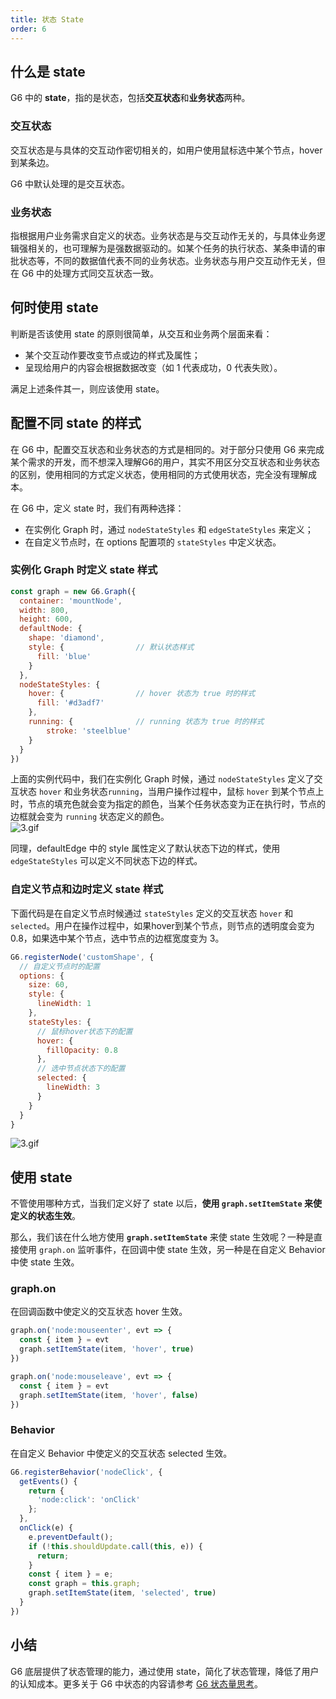 ```yaml
---
title: 状态 State
order: 6
---
```


<a name="pJSSm"></a>
## 什么是 state
G6 中的 **state**，指的是状态，包括**交互状态**和**业务状态**两种。

<a name="gVhNL"></a>
### 交互状态
交互状态是与具体的交互动作密切相关的，如用户使用鼠标选中某个节点，hover 到某条边。

G6 中默认处理的是交互状态。

<a name="eFYG6"></a>
### 业务状态
指根据用户业务需求自定义的状态。业务状态是与交互动作无关的，与具体业务逻辑强相关的，也可理解为是强数据驱动的。如某个任务的执行状态、某条申请的审批状态等，不同的数据值代表不同的业务状态。业务状态与用户交互动作无关，但在 G6 中的处理方式同交互状态一致。

<a name="LQQdD"></a>
## 何时使用 state
判断是否该使用 state 的原则很简单，从交互和业务两个层面来看：

- 某个交互动作要改变节点或边的样式及属性；
- 呈现给用户的内容会根据数据改变（如 1 代表成功，0 代表失败）。

满足上述条件其一，则应该使用 state。

<a name="I23fx"></a>
## 配置不同 state 的样式
在 G6 中，配置交互状态和业务状态的方式是相同的。对于部分只使用 G6 来完成某个需求的开发，而不想深入理解G6的用户，其实不用区分交互状态和业务状态的区别，使用相同的方式定义状态，使用相同的方式使用状态，完全没有理解成本。

在 G6 中，定义 state 时，我们有两种选择：

- 在实例化 Graph 时，通过 `nodeStateStyles` 和 `edgeStateStyles` 来定义；
- 在自定义节点时，在 options 配置项的 `stateStyles` 中定义状态。

<a name="7ZVYk"></a>
### 实例化 Graph 时定义 state 样式
```javascript
const graph = new G6.Graph({
  container: 'mountNode',
  width: 800,
  height: 600,
  defaultNode: {
    shape: 'diamond',
    style: {                // 默认状态样式
      fill: 'blue'
    }
  },
  nodeStateStyles: {
    hover: {                // hover 状态为 true 时的样式
      fill: '#d3adf7'
    },
    running: {              // running 状态为 true 时的样式
    	stroke: 'steelblue'
    }
  }
})
```

上面的实例代码中，我们在实例化 Graph 时候，通过 `nodeStateStyles` 定义了交互状态 `hover` 和业务状态`running`，当用户操作过程中，鼠标 `hover` 到某个节点上时，节点的填充色就会变为指定的颜色，当某个任务状态变为正在执行时，节点的边框就会变为 `running` 状态定义的颜色。<br />![3.gif](https://cdn.nlark.com/yuque/0/2019/gif/244306/1570584254138-c2ef66cc-0067-41bf-8235-63798c65a3c1.gif#align=left&display=inline&height=181&name=3.gif&originHeight=181&originWidth=247&search=&size=8886&status=done&width=247)

同理，defaultEdge 中的 style 属性定义了默认状态下边的样式，使用 `edgeStateStyles` 可以定义不同状态下边的样式。

<a name="vNa7S"></a>
### 自定义节点和边时定义 state 样式
下面代码是在自定义节点时候通过 `stateStyles` 定义的交互状态 `hover` 和 `selected`。用户在操作过程中，如果hover到某个节点，则节点的透明度会变为 0.8，如果选中某个节点，选中节点的边框宽度变为 3。
```javascript
G6.registerNode('customShape', {
  // 自定义节点时的配置
  options: {
    size: 60,
    style: {
      lineWidth: 1
    },
    stateStyles: {
      // 鼠标hover状态下的配置
      hover: {
        fillOpacity: 0.8
      },
      // 选中节点状态下的配置
      selected: {
        lineWidth: 3
      }
    }
  }
}
```
![3.gif](https://cdn.nlark.com/yuque/0/2019/gif/244306/1570584254137-65f129dd-45fc-430d-9485-991ee1d2dbba.gif#align=left&display=inline&height=181&name=3.gif&originHeight=181&originWidth=247&search=&size=8385&status=done&width=247)

<a name="P7aHJ"></a>
## 使用 state
不管使用哪种方式，当我们定义好了 state 以后，**使用 `graph.setItemState` 来使定义的状态生效**。

那么，我们该在什么地方使用 **`graph.setItemState`** 来使 state 生效呢？一种是直接使用 `graph.on` 监听事件，在回调中使 state 生效，另一种是在自定义 Behavior 中使 state 生效。

<a name="kFcu4"></a>
### graph.on
在回调函数中使定义的交互状态 hover 生效。
```javascript
graph.on('node:mouseenter', evt => {
  const { item } = evt
  graph.setItemState(item, 'hover', true)
})

graph.on('node:mouseleave', evt => {
  const { item } = evt
  graph.setItemState(item, 'hover', false)
})
```

<a name="GfbN6"></a>
### Behavior
在自定义 Behavior 中使定义的交互状态 selected 生效。
```javascript
G6.registerBehavior('nodeClick', {
  getEvents() {
    return {
      'node:click': 'onClick'
    };
  },
  onClick(e) {
    e.preventDefault();
    if (!this.shouldUpdate.call(this, e)) {
      return;
    }
    const { item } = e;
    const graph = this.graph;
    graph.setItemState(item, 'selected', true)
  }
})
```

<a name="RhfkK"></a>
## 小结
G6 底层提供了状态管理的能力，通过使用 state，简化了状态管理，降低了用户的认知成本。更多关于 G6 中状态的内容请参考 [G6 状态量思考](https://www.yuque.com/antv/g6/xiux28)。
